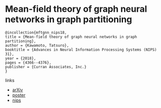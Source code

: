 # Mean-field theory of graph neural networks in graph partitioning

```
@incollection{mftgnn_nips18,
title = {Mean-field theory of graph neural networks in graph partitioning},
author = {Kawamoto, Tatsuro},
booktitle = {Advances in Neural Information Processing Systems (NIPS) 31},
year = {2018},
pages = {4366--4376},
publisher = {Curran Associates, Inc.}
}
```

links
- [arXiv](https://arxiv.org/abs/1810.11908)
- [poster](https://github.com/tatsuro-kawamoto/posters/blob/master/NIPS2018poster.pdf)
- [nips](https://nips.cc/Conferences/2018/Schedule?showEvent=11431)

